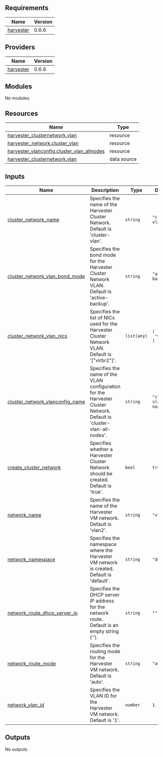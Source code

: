 ## Requirements

| Name | Version |
|------|---------|
| <a name="requirement_harvester"></a> [harvester](#requirement\_harvester) | 0.6.6 |

## Providers

| Name | Version |
|------|---------|
| <a name="provider_harvester"></a> [harvester](#provider\_harvester) | 0.6.6 |

## Modules

No modules.

## Resources

| Name | Type |
|------|------|
| [harvester_clusternetwork.vlan](https://registry.terraform.io/providers/harvester/harvester/0.6.6/docs/resources/clusternetwork) | resource |
| [harvester_network.cluster_vlan](https://registry.terraform.io/providers/harvester/harvester/0.6.6/docs/resources/network) | resource |
| [harvester_vlanconfig.cluster_vlan_allnodes](https://registry.terraform.io/providers/harvester/harvester/0.6.6/docs/resources/vlanconfig) | resource |
| [harvester_clusternetwork.vlan](https://registry.terraform.io/providers/harvester/harvester/0.6.6/docs/data-sources/clusternetwork) | data source |

## Inputs

| Name | Description | Type | Default | Required |
|------|-------------|------|---------|:--------:|
| <a name="input_cluster_network_name"></a> [cluster\_network\_name](#input\_cluster\_network\_name) | Specifies the name of the Harvester Cluster Network. Default is 'cluster-vlan'. | `string` | `"cluster-vlan"` | no |
| <a name="input_cluster_network_vlan_bond_mode"></a> [cluster\_network\_vlan\_bond\_mode](#input\_cluster\_network\_vlan\_bond\_mode) | Specifies the bond mode for the Harvester Cluster Network VLAN. Default is 'active-backup'. | `string` | `"active-backup"` | no |
| <a name="input_cluster_network_vlan_nics"></a> [cluster\_network\_vlan\_nics](#input\_cluster\_network\_vlan\_nics) | Specifies the list of NICs used for the Harvester Cluster Network VLAN. Default is '["virbr2"]'. | `list(any)` | <pre>[<br>  "virbr2"<br>]</pre> | no |
| <a name="input_cluster_network_vlanconfig_name"></a> [cluster\_network\_vlanconfig\_name](#input\_cluster\_network\_vlanconfig\_name) | Specifies the name of the VLAN configuration for the Harvester Cluster Network. Default is 'cluster-vlan-all-nodes'. | `string` | `"cluster-vlan-all-nodes"` | no |
| <a name="input_create_cluster_network"></a> [create\_cluster\_network](#input\_create\_cluster\_network) | Specifies whether a Harvester Cluster Network should be created. Default is 'true'. | `bool` | `true` | no |
| <a name="input_network_name"></a> [network\_name](#input\_network\_name) | Specifies the name of the Harvester VM network. Default is 'vlan2'. | `string` | `"vlan2"` | no |
| <a name="input_network_namespace"></a> [network\_namespace](#input\_network\_namespace) | Specifies the namespace where the Harvester VM network is created. Default is 'default'. | `string` | `"default"` | no |
| <a name="input_network_route_dhcp_server_ip"></a> [network\_route\_dhcp\_server\_ip](#input\_network\_route\_dhcp\_server\_ip) | Specifies the DHCP server IP address for the network route. Default is an empty string (''). | `string` | `""` | no |
| <a name="input_network_route_mode"></a> [network\_route\_mode](#input\_network\_route\_mode) | Specifies the routing mode for the Harvester VM network. Default is 'auto'. | `string` | `"auto"` | no |
| <a name="input_network_vlan_id"></a> [network\_vlan\_id](#input\_network\_vlan\_id) | Specifies the VLAN ID for the Harvester VM network. Default is '1'. | `number` | `1` | no |

## Outputs

No outputs.
